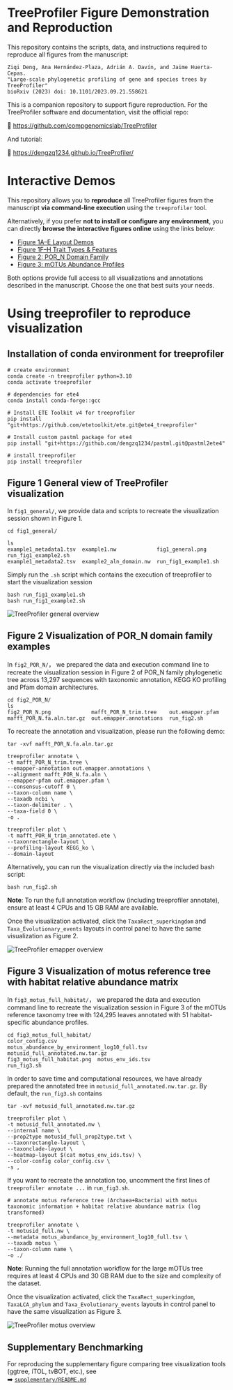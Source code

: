 # TreeProfiler Figure Demonstration and Reproduction

This repository contains the scripts, data, and instructions required to reproduce all figures from the manuscript:

```
Ziqi Deng, Ana Hernández-Plaza, Adrián A. Davín, and Jaime Huerta-Cepas.
"Large-scale phylogenetic profiling of gene and species trees by TreeProfiler"  
bioRxiv (2023) doi: 10.1101/2023.09.21.558621
```

This is a companion repository to support figure reproduction. For the TreeProfiler software and documentation, visit the official repo:

🔗 https://github.com/compgenomicslab/TreeProfiler

And tutorial:

🔗 https://dengzq1234.github.io/TreeProfiler/

# Interactive Demos
This repository allows you to **reproduce** all TreeProfiler figures from the manuscript **via command-line execution** using the `treeprofiler` tool.

Alternatively, if you prefer **not to install or configure any environment**, you can directly **browse the interactive figures online** using the links below:

- [Figure 1A–E Layout Demos](http://138.4.139.25:5030/)
- [Figure 1F–H Trait Types & Features](http://138.4.139.25:5031/)
- [Figure 2: POR_N Domain Family](http://138.4.139.25:5032/)
- [Figure 3: mOTUs Abundance Profiles](http://138.4.139.25:5033/)

Both options provide full access to all visualizations and annotations described in the manuscript. Choose the one that best suits your needs.

# Using treeprofiler to reproduce visualization
## Installation of conda environment for treeprofiler

```
# create environment
conda create -n treeprofiler python=3.10
conda activate treeprofiler

# dependencies for ete4
conda install conda-forge::gcc

# Install ETE Toolkit v4 for treeprofiler
pip install "git+https://github.com/etetoolkit/ete.git@ete4_treeprofiler"

# Install custom pastml package for ete4
pip install "git+https://github.com/dengzq1234/pastml.git@pastml2ete4"

# install treeprofiler 
pip install treeprofiler
```

## Figure 1 General view of TreeProfiler visualization 
In `fig1_general/`, we provide data and scripts to recreate the visualization session shown in Figure 1.

```
cd fig1_general/

ls
example1_metadata1.tsv  example1.nw             fig1_general.png      run_fig1_example2.sh
example1_metadata2.tsv  example2_aln_domain.nw  run_fig1_example1.sh
```

Simply run the `.sh` script which contains the execution of treeprofiler to start the visualization session

```
bash run_fig1_example1.sh
bash run_fig1_example2.sh
```
![TreeProfiler general overview](https://github.com/dengzq1234/treeprofiler_paper/blob/main/fig1_general/fig1_general.png?raw=true)

## Figure 2 Visualization of POR_N domain family examples 
In `fig2_POR_N/`， we prepared the data and execution command line to recreate the visualization session in Figure 2 of POR_N family phylogenetic tree across 13,297 sequences with taxonomic annotation, KEGG KO profiling and Pfam domain architectures.

```
cd fig2_POR_N/
ls
fig2_POR_N.png             mafft_POR_N_trim.tree    out.emapper.pfam
mafft_POR_N.fa.aln.tar.gz  out.emapper.annotations  run_fig2.sh
```

To recreate the annotation and visualization, please run the following demo:

```
tar -xvf mafft_POR_N.fa.aln.tar.gz

treeprofiler annotate \
-t mafft_POR_N_trim.tree \
--emapper-annotation out.emapper.annotations \
--alignment mafft_POR_N.fa.aln \
--emapper-pfam out.emapper.pfam \
--consensus-cutoff 0 \
--taxon-column name \
--taxadb ncbi \
--taxon-delimiter . \
--taxa-field 0 \
-o .

treeprofiler plot \
-t mafft_POR_N_trim_annotated.ete \
--taxonrectangle-layout \
--profiling-layout KEGG_ko \
--domain-layout
```

Alternatively, you can run the visualization directly via the included bash script:
```
bash run_fig2.sh
```

**Note**: To run the full annotation workflow (including treeprofiler annotate), ensure at least 4 CPUs and 15 GB RAM are available.

Once the visualization activated, click the `TaxaRect_superkingdom` and `Taxa_Evolutionary_events` layouts in control panel to have the same visualization as Figure 2. 

![TreeProfiler emapper  overview](https://github.com/dengzq1234/treeprofiler_paper/blob/main/fig2_POR_N/fig2_POR_N.png?raw=true)

## Figure 3 Visualization of motus reference tree with habitat relative abundance matrix
In `fig3_motus_full_habitat/`， we prepared the data and execution command line to recreate the visualization session in Figure 3 of the mOTUs reference taxonomy tree with 124,295 leaves annotated with 51 habitat-specific abundance profiles.

```
cd fig3_motus_full_habitat/
color_config.csv             motus_abundance_by_environment_log10_full.tsv  motusid_full_annotated.nw.tar.gz
fig3_motus_full_habitat.png  motus_env_ids.tsv                              run_fig3.sh
```

In order to save time and computational resources, we have already prepared the annotated tree in `motusid_full_annotated.nw.tar.gz`. By default, the `run_fig3.sh` contains
```
tar -xvf motusid_full_annotated.nw.tar.gz

treeprofiler plot \
-t motusid_full_annotated.nw \
--internal name \
--prop2type motusid_full_prop2type.txt \
--taxonrectangle-layout \
--taxonclade-layout \
--heatmap-layout $(cat motus_env_ids.tsv) \
--color-config color_config.csv \
-s ,
```


If you want to recreate the annotation too, uncomment the first lines of `treeprofiler annotate ...` in `run_fig3.sh`.
```
# annotate motus reference tree (Archaea+Bacteria) with motus taxonomic information + habitat relative abundance matrix (log transformed)

treeprofiler annotate \
-t motusid_full.nw \
--metadata motus_abundance_by_environment_log10_full.tsv \
--taxadb motus \
--taxon-column name \
-o ./

```
**Note**: Running the full annotation workflow for the large mOTUs tree requires at least 4 CPUs and 30 GB RAM due to the size and complexity of the dataset.

Once the visualization activated, click the `TaxaRect_superkingdom`, `TaxaLCA_phylum` and `Taxa_Evolutionary_events` layouts in control panel to have the same visualization as Figure 3. 

![TreeProfiler motus overview](https://github.com/dengzq1234/treeprofiler_paper/blob/main/fig3_motus_full_habitat/fig3_motus_full_habitat.png?raw=true)



## Supplementary Benchmarking

For reproducing the supplementary figure comparing tree visualization tools (ggtree, iTOL, tvBOT, etc.), see  
➡️ [`supplementary/README.md`](./supplementary/README.md)



